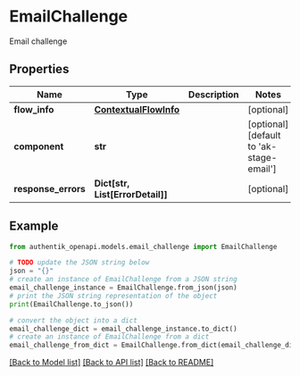 # EmailChallenge

Email challenge

## Properties

Name | Type | Description | Notes
------------ | ------------- | ------------- | -------------
**flow_info** | [**ContextualFlowInfo**](ContextualFlowInfo.md) |  | [optional] 
**component** | **str** |  | [optional] [default to 'ak-stage-email']
**response_errors** | **Dict[str, List[ErrorDetail]]** |  | [optional] 

## Example

```python
from authentik_openapi.models.email_challenge import EmailChallenge

# TODO update the JSON string below
json = "{}"
# create an instance of EmailChallenge from a JSON string
email_challenge_instance = EmailChallenge.from_json(json)
# print the JSON string representation of the object
print(EmailChallenge.to_json())

# convert the object into a dict
email_challenge_dict = email_challenge_instance.to_dict()
# create an instance of EmailChallenge from a dict
email_challenge_from_dict = EmailChallenge.from_dict(email_challenge_dict)
```
[[Back to Model list]](../README.md#documentation-for-models) [[Back to API list]](../README.md#documentation-for-api-endpoints) [[Back to README]](../README.md)



